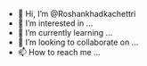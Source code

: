 - 👋 Hi, I’m @Roshankhadkachettri
- 👀 I’m interested in ...
- 🌱 I’m currently learning ...
- 💞️ I’m looking to collaborate on ...
- 📫 How to reach me ...

<!---
Roshankhadkachettri/Roshankhadkachettri is a ✨ special ✨ repository because its `README.md` (this file) appears on your GitHub profile.
You can click the Preview link to take a look at your changes.
--->
